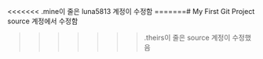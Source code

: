 <<<<<<< .mine이 줄은 luna5813 계정이 수정함
=======# My First Git Project
source 계정에서 수정함
>>>>>>> .theirs이 줄은 source 계정이 수정했음
